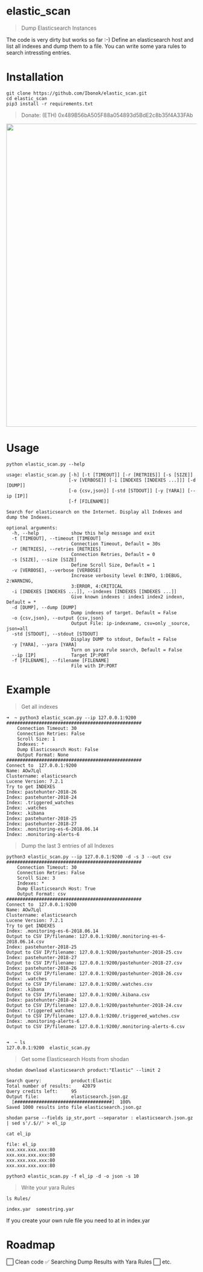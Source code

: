 # elastic_scan
> Dump Elasticsearch Instances

The code is very dirty but works so far :-)
Define an elasticsearch host and list all indexes and dump them to a file.
You can write some yara rules to search intressting entries.
# Installation

```
git clone https://github.com/Ibonok/elastic_scan.git
cd elastic_scan
pip3 install -r requirements.txt
```

> Donate: (ETH) 0x489B56bA505F88a054893d5BdE2c8b35f4A33FAb

<p align="center">
  <img width="800" src="https://cdn.rawgit.com/ibonok/elastic_scan/7b553ae/elastic_scan.svg">
</p>

# Usage

```
python elastic_scan.py --help

usage: elastic_scan.py [-h] [-t [TIMEOUT]] [-r [RETRIES]] [-s [SIZE]]
                       [-v [VERBOSE]] [-i [INDEXES [INDEXES ...]]] [-d [DUMP]]
                       [-o {csv,json}] [-std [STDOUT]] [-y [YARA]] [--ip [IP]]
                       [-f [FILENAME]]

Search for elasticsearch on the Internet. Display all Indexes and
dump the Indexes.

optional arguments:
  -h, --help            show this help message and exit
  -t [TIMEOUT], --timeout [TIMEOUT]
                        Connection Timeout, Default = 30s
  -r [RETRIES], --retries [RETRIES]
                        Connection Retries, Default = 0
  -s [SIZE], --size [SIZE]
                        Define Scroll Size, Default = 1
  -v [VERBOSE], --verbose [VERBOSE]
                        Increase verbosity level 0:INFO, 1:DEBUG, 2:WARNING,
                        3:ERROR, 4:CRITICAL
  -i [INDEXES [INDEXES ...]], --indexes [INDEXES [INDEXES ...]]
                        Give known indexes : index1 index2 indexn, Default = *
  -d [DUMP], --dump [DUMP]
                        Dump indexes of target. Default = False
  -o {csv,json}, --output {csv,json}
                        Output File: ip-indexname, csv=only _source, json=all
  -std [STDOUT], --stdout [STDOUT]
                        Display DUMP to stdout, Default = False
  -y [YARA], --yara [YARA]
                        Turn on yara rule search, Default = False
  --ip [IP]             Target IP:PORT
  -f [FILENAME], --filename [FILENAME]
                        File with IP:PORT
```

# Example
> Get all indexes

```
➜  ~ python3 elastic_scan.py --ip 127.0.0.1:9200                  
##################################################
	Connection Timeout: 30
	Connection Retries: False
	Scroll Size: 1
	Indexes: *
	Dump Elasticsearch Host: False
	Output Format: None
##################################################
Connect to  127.0.0.1:9200
Name: AOw7Lql
Clustername: elasticsearch
Lucene Version: 7.2.1
Try to get INDEXES
Index: pastehunter-2018-26
Index: pastehunter-2018-24
Index: .triggered_watches
Index: .watches
Index: .kibana
Index: pastehunter-2018-25
Index: pastehunter-2018-27
Index: .monitoring-es-6-2018.06.14
Index: .monitoring-alerts-6
```

> Dump the last 3 entries of all Indexes
```
python3 elastic_scan.py --ip 127.0.0.1:9200 -d -s 3 --out csv
##################################################
	Connection Timeout: 30
	Connection Retries: False
	Scroll Size: 3
	Indexes: *
	Dump Elasticsearch Host: True
	Output Format: csv
##################################################
Connect to  127.0.0.1:9200
Name: AOw7Lql
Clustername: elasticsearch
Lucene Version: 7.2.1
Try to get INDEXES
Index: .monitoring-es-6-2018.06.14
Output to CSV IP/filename: 127.0.0.1:9200/.monitoring-es-6-2018.06.14.csv
Index: pastehunter-2018-25
Output to CSV IP/filename: 127.0.0.1:9200/pastehunter-2018-25.csv
Index: pastehunter-2018-27
Output to CSV IP/filename: 127.0.0.1:9200/pastehunter-2018-27.csv
Index: pastehunter-2018-26
Output to CSV IP/filename: 127.0.0.1:9200/pastehunter-2018-26.csv
Index: .watches
Output to CSV IP/filename: 127.0.0.1:9200/.watches.csv
Index: .kibana
Output to CSV IP/filename: 127.0.0.1:9200/.kibana.csv
Index: pastehunter-2018-24
Output to CSV IP/filename: 127.0.0.1:9200/pastehunter-2018-24.csv
Index: .triggered_watches
Output to CSV IP/filename: 127.0.0.1:9200/.triggered_watches.csv
Index: .monitoring-alerts-6
Output to CSV IP/filename: 127.0.0.1:9200/.monitoring-alerts-6.csv


➜  ~ ls
127.0.0.1:9200  elastic_scan.py

```

> Get some Elasticsearch Hosts from shodan

```
shodan download elasticsearch product:"Elastic" --limit 2

Search query:			product:Elastic
Total number of results:	42079
Query credits left:		95
Output file:			elasticsearch.json.gz
  [####################################]  100%             
Saved 1000 results into file elasticsearch.json.gz

shodan parse --fields ip_str,port --separator : elasticsearch.json.gz | sed s'/.$//' > el_ip

cat el_ip

file: el_ip
xxx.xxx.xxx.xxx:80
xxx.xxx.xxx.xxx:80
xxx.xxx.xxx.xxx:80
xxx.xxx.xxx.xxx:80

python3 elastic_scan.py -f el_ip -d -o json -s 10

```

> Write your yara Rules

```
ls Rules/

index.yar  somestring.yar
```

If you create your own rule file you need to at in index.yar

# Roadmap

:white_large_square:  Clean code
:white_check_mark:  Searching Dump Results with Yara Rules 
:white_large_square:  etc.
